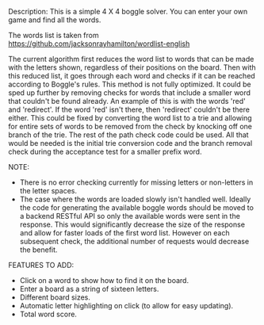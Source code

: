 Description:
This is a simple 4 X 4 boggle solver. You can enter your own game and find all the words.

The words list is taken from https://github.com/jacksonrayhamilton/wordlist-english

The current algorithm first reduces the word list to words that can be made with the letters shown, regardless of their positions on the board. Then with this reduced list, it goes through each word and checks if it can be reached according to Boggle's rules. This method is not fully optimized. It could be sped up further by removing checks for words that include a smaller word that couldn't be found already. An example of this is with the words 'red' and 'redirect'. If the word 'red' isn't there, then 'redirect' couldn't be there either. This could be fixed by converting the word list to a trie and allowing for entire sets of words to be removed from the check by knocking off one branch of the trie. The rest of the path check code could be used. All that would be needed is the initial trie conversion code and the branch removal check during the acceptance test for a smaller prefix word.

NOTE:
- There is no error checking currently for missing letters or non-letters in the letter spaces.
- The case where the words are loaded slowly isn't handled well. Ideally the code for generating the available boggle words should be moved to a backend RESTful API so only the available words were sent in the response. This would significantly decrease the size of the response and allow for faster loads of the first word list. However on each subsequent check, the additional number of requests would decrease the benefit.

FEATURES TO ADD: 
- Click on a word to show how to find it on the board.
- Enter a board as a string of sixteen letters.
- Different board sizes.
- Automatic letter highlighting on click (to allow for easy updating).
- Total word score.